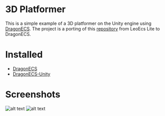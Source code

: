 # 3D Platformer
This is a simple example of a 3D platformer on the Unity engine using [DragonECS](https://github.com/DCFApixels/DragonECS). The project is a porting of this [repository](https://github.com/supremestranger/3D-Platformer-Lite) from LeoEcs Lite to DragonECS.

# Installed
- [DragonECS](https://github.com/DCFApixels/DragonECS)
- [DragonECS-Unity](https://github.com/DCFApixels/DragonECS-Unity)

# Screenshots
![alt text](https://i.ibb.co/hm7Lrm4/Platformer.png)
![alt text](https://i.ibb.co/ZL7fgrm/Platformer.png)
